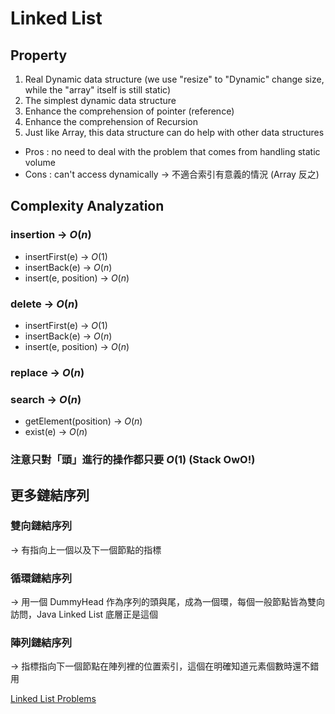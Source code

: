 # Linked List

## Property

1. Real Dynamic data structure (we use "resize" to "Dynamic" change size, while the "array" itself is still static)
2. The simplest dynamic data structure
3. Enhance the comprehension of pointer (reference)
4. Enhance the comprehension of Recursion
5. Just like Array, this data structure can do help with other data structures

* Pros : no need to deal with the problem that comes from handling static volume
* Cons : can't access dynamically -> 不適合索引有意義的情況 (Array 反之)

## Complexity Analyzation

### insertion -> $O(n)$

* insertFirst(e) -> $O(1)$
* insertBack(e) -> $O(n)$
* insert(e, position) -> $O(n)$

### delete -> $O(n)$

* insertFirst(e) -> $O(1)$
* insertBack(e) -> $O(n)$
* insert(e, position) -> $O(n)$

### replace -> $O(n)$

### search -> $O(n)$

* getElement(position) -> $O(n)$
* exist(e) -> $O(n)$

### 注意只對「頭」進行的操作都只要 $O(1)$ (Stack OwO!)

## 更多鏈結序列

### 雙向鏈結序列

-> 有指向上一個以及下一個節點的指標

### 循環鏈結序列

-> 用一個 DummyHead 作為序列的頭與尾，成為一個環，每個一般節點皆為雙向訪問，Java Linked List 底層正是這個

### 陣列鏈結序列

-> 指標指向下一個節點在陣列裡的位置索引，這個在明確知道元素個數時還不錯用

[Linked List Problems](LinkedListProblems.pdf)